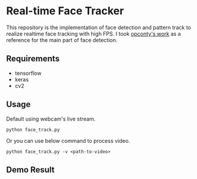 # Real-time Face Tracker
This repository is the implementation of face detection and pattern track to realize realtime face tracking with high FPS. I took [opconty's work](https://github.com/opconty/face_detection_in_realtime) as a reference for the main part of face detection.

## Requirements
- tensorflow
- keras
- cv2

## Usage

Default using webcam's live stream.

``
python face_track.py
``

 Or you can use below command to process video.

``
python face_track.py -v <path-to-video>
``

## Demo Result


